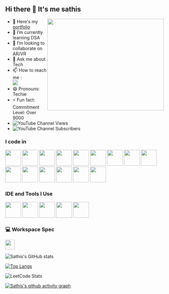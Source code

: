 ## Hi there 👋 It's me sathis

<img align="right" width="370" height="290" src="https://i.pinimg.com/originals/47/f0/34/47f0342cec72b800463bf003eac1257e.gif">

- 🔭 Here's my [portfolio](https://sathis.me.selfmade.one/)                                                
- 🌱 I’m currently learning DSA
- 👯 I’m looking to collaborate on AR/VR
- 💬 Ask me about Tech
- 📫 How to reach me :
<br /> [<img src="https://img.shields.io/badge/LinkedIn-0077B5?style=for-the-badge&logo=linkedin&logoColor=white" />](https://www.linkedin.com/in/sathiskumar-saravanan/)
- 😄 Pronouns: Techie
- ⚡ Fun fact: Commitment Level: Over 9000
- ![YouTube Channel Views](https://img.shields.io/youtube/channel/views/UCpH0R78gTSJfsOSS8A1zd6g)
- ![YouTube Channel Subscribers](https://img.shields.io/youtube/channel/subscribers/UCpH0R78gTSJfsOSS8A1zd6g)

### I code in
<img height="50" width="50" src="https://img.icons8.com/color/48/000000/python.png" /> <img height="50" width="50" src="https://img.icons8.com/color/48/000000/c-programming.png" /> <img height="50" width="50" src="https://img.icons8.com/color/48/000000/c-plus-plus-logo.png" /> <img height="50" width="50" src="https://img.icons8.com/color/48/000000/java-coffee-cup-logo.png" /> <img height="50" width="50" src="https://img.icons8.com/color/48/000000/html-5.png" /> <img height="50" width="50" src="https://img.icons8.com/color/48/000000/css3.png" /> <img height="50" width="50" src="https://img.icons8.com/color/48/000000/bootstrap.png" /> <img height="50" width="50" src="https://img.icons8.com/color/48/000000/javascript.png"/> <img height="50" width="50" src="https://img.icons8.com/fluent/48/000000/arduino.png"/> <img height="50" width="50" src="https://img.icons8.com/color/48/000000/react-native.png"/> <img height="50" width="50" src="https://img.icons8.com/color/48/000000/google-firebase-console.png"/> <img height="50" width="50" src="https://img.icons8.com/color/48/000000/mysql-logo.png"/> <img height="50" width="50" src="https://img.icons8.com/color/48/000000/mongodb.png"/> <img height="50" width="50" src="https://img.icons8.com/color/48/000000/nodejs.png"/> <img height="50" width="50" src="https://img.icons8.com/color/48/000000/spring-logo.png"/>

### IDE and Tools I Use
<img height="50" width="50" src="https://img.icons8.com/color/48/000000/visual-studio-code-2019.png"/> <img height="50" width="50" src="https://img.icons8.com/color/48/000000/pycharm.png"/> <img height="50" width="50" src="https://img.icons8.com/color/50/000000/git.png"/> <img height="50" width="50" src="https://img.icons8.com/dusk/64/000000/anaconda.png"/> <img height="50" src="https://img.icons8.com/officel/480/null/java-eclipse.png"/>


### 💻 Workspace Spec
<img height="30" src="https://img.shields.io/badge/Intel i3-ED1C24?style=for-the-badge&logo=intel&logoColor=white"/> 

![Sathis's GitHub stats](https://github-readme-stats.vercel.app/api?username=Sathiskumar-S&theme=dark&show_icons=true&&hide=issues,contribs)

[![Top Langs](https://github-readme-stats.vercel.app/api/top-langs/?username=Sathiskumar-S&layout=compact&&show_icons=true&theme=radical)](https://github.com/anuraghazra/github-readme-stats)

![LeetCode Stats](https://leetcard.jacoblin.cool/sathisprogrammer?theme=dark&font=Ubuntu)

[![Sathis's github activity graph](https://github-readme-activity-graph.vercel.app/graph?username=SathisKumar-S&bg_color=30272c&color=928e26&line=80c43b&point=d8cfcf&area=true&hide_border=true)](https://github.com/ashutosh00710/github-readme-activity-graph)
